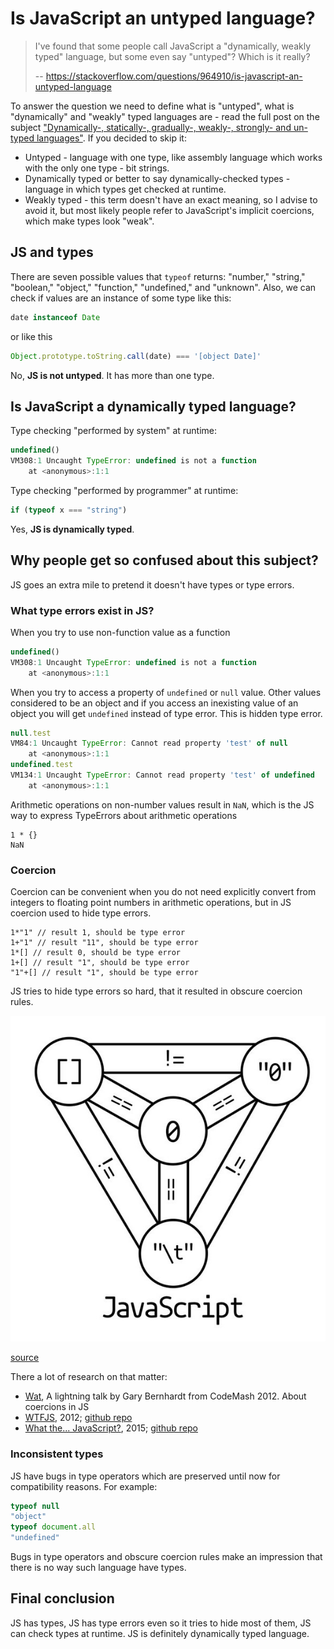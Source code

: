 # Is JavaScript an untyped language?

> I've found that some people call JavaScript a "dynamically, weakly typed" language, but some even say "untyped"? Which is it really?
>
> -- https://stackoverflow.com/questions/964910/is-javascript-an-untyped-language

To answer the question we need to define what is "untyped", what is "dynamically" and "weakly" typed languages are - read the full post on the subject ["Dynamically-, statically-, gradually-, weakly-, strongly- and un-typed languages"](posts/dynamic-static-gradual-untyped.md). If you decided to skip it:

 - Untyped - language with one type, like assembly language which works with the only one type - bit strings.
 - Dynamically typed or better to say dynamically-checked types - language in which types get checked at runtime.
 - Weakly typed - this term doesn't have an exact meaning, so I advise to avoid it, but most likely people refer to JavaScript's implicit coercions, which make types look "weak".

## JS and types
There are seven possible values that `typeof` returns: "number," "string," "boolean," "object," "function," "undefined," and "unknown". Also, we can check if values are an instance of some type like this:

```js
date instanceof Date
```

or like this

```js
Object.prototype.toString.call(date) === '[object Date]'
```

No, **JS is not untyped**. It has more than one type.

## Is JavaScript a dynamically typed language?

Type checking "performed by system" at runtime:
```js
undefined()
VM308:1 Uncaught TypeError: undefined is not a function
    at <anonymous>:1:1
```

Type checking "performed by programmer" at runtime:
```js
if (typeof x === "string")
```

Yes, **JS is dynamically typed**.

## Why people get so confused about this subject?
JS goes an extra mile to pretend it doesn't have types or type errors.

### What type errors exist in JS?

When you try to use non-function value as a function
```js
undefined()
VM308:1 Uncaught TypeError: undefined is not a function
    at <anonymous>:1:1
```

When you try to access a property of `undefined` or `null` value.
Other values considered to be an object and if you access an inexisting value of an object you will get `undefined` instead of type error. This is hidden type error.
```js
null.test
VM84:1 Uncaught TypeError: Cannot read property 'test' of null
    at <anonymous>:1:1
undefined.test
VM134:1 Uncaught TypeError: Cannot read property 'test' of undefined
    at <anonymous>:1:1
```

Arithmetic operations on non-number values result in `NaN`, which is the JS way to express TypeErrors about arithmetic operations
```
1 * {}
NaN
```

### Coercion
Coercion can be convenient when you do not need explicitly convert from integers to floating point numbers in arithmetic operations, but in JS coercion used to hide type errors.
```
1*"1" // result 1, should be type error
1+"1" // result "11", should be type error
1*[] // result 0, should be type error
1+[] // result "1", should be type error
"1"+[] // result "1", should be type error
```

JS tries to hide type errors so hard, that it resulted in obscure coercion rules.

![](is-javascript-an-untyped-language/holy-trinity.jpg?raw=true)

[source](https://twitter.com/angealbertini/status/979254093846859777)

There a lot of research on that matter:
- [Wat](https://www.destroyallsoftware.com/talks/wat), A lightning talk by Gary Bernhardt from CodeMash 2012. About coercions in JS
- [WTFJS](https://www.youtube.com/watch?v=et8xNAc2ic8), 2012; [github repo](https://github.com/denysdovhan/wtfjs)
- [What the... JavaScript?](https://www.youtube.com/watch?v=2pL28CcEijU), 2015; [github repo](https://github.com/getify/You-Dont-Know-JS)

### Inconsistent types
JS have bugs in type operators which are preserved until now for compatibility reasons. For example:
```js
typeof null
"object"
typeof document.all
"undefined"
```

Bugs in type operators and obscure coercion rules make an impression that there is no way such language have types.

## Final conclusion

JS has types, JS has type errors even so it tries to hide most of them, JS can check types at runtime. JS is definitely dynamically typed language.
